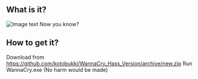 What is it?
-------  
![Image text](https://raw.githubusercontent.com/kotobukki/WannaCry_Hass_Version/master/hath.PNG)
Now you know?

How to get it?
-------  
Download from https://github.com/kotobukki/WannaCry_Hass_Version/archive/new.zip
Run WannaCry.exe (No harm would be made)

